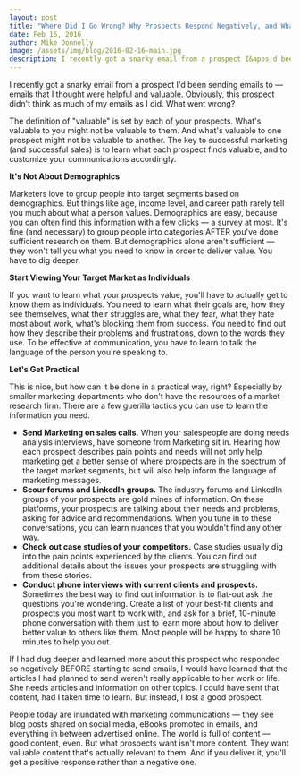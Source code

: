 ```yaml
---
layout: post
title: "Where Did I Go Wrong? Why Prospects Respond Negatively, and What To Do About It."
date: Feb 16, 2016
author: Mike Donnelly
image: /assets/img/blog/2016-02-16-main.jpg
description: I recently got a snarky email from a prospect I&apos;d been sending emails to &mdash; emails that I thought were helpful and valuable. Obviously, this prospect didn&apos;t think as much of my emails as I did. What went wrong?  
---
```


<p>I recently got a snarky email from a prospect I&apos;d been sending emails to — emails that I thought were helpful and valuable. Obviously, this prospect didn&apos;t think as much of my emails as I did. What went wrong? </p>
<p>The definition of &quot;valuable&quot; is set by each of your prospects. What&apos;s valuable to you might not be valuable to them. And what&apos;s valuable to one prospect might not be valuable to another. The key to successful marketing (and successful sales) is to learn what each prospect finds valuable, and to customize your communications accordingly.</p>
<p><strong>It&apos;s Not About Demographics</strong></p>
<p>Marketers love to group people into target segments based on demographics. But things like age, income level, and career path rarely tell you much about what a person values. Demographics are easy, because you can often find this information with a few clicks — a survey at most. It&apos;s fine (and necessary) to group people into categories AFTER you&apos;ve done sufficient research on them. But demographics alone aren&apos;t sufficient — they won&apos;t tell you what you need to know in order to deliver value. You have to dig deeper.</p>
<p><strong>Start Viewing Your Target Market as Individuals</strong></p>
<p>If you want to learn what your prospects value, you&apos;ll have to actually get to know them as individuals. You need to learn what their goals are, how they see themselves, what their struggles are, what they fear, what they hate most about work, what&apos;s blocking them from success. You need to find out how they describe their problems and frustrations, down to the words they use. To be effective at communication, you have to learn to talk the language of the person you&apos;re speaking to.</p>
<p><strong>Let&apos;s Get Practical</strong></p>
<p>This is nice, but how can it be done in a practical way, right? Especially by smaller marketing departments who don&apos;t have the resources of a market research firm. There are a few guerilla tactics you can use to learn the information you need.</p>
<ul>
    <li><strong>Send Marketing on sales calls.</strong> When your salespeople are doing needs analysis interviews, have someone from Marketing sit in. Hearing how each prospect describes pain points and needs will not only help marketing get a better sense of where prospects are in the spectrum of the target market segments, but will also help inform the language of marketing messages.</li>
    <li><strong>Scour forums and LinkedIn groups.</strong> The industry forums and LinkedIn groups of your prospects are gold mines of information. On these platforms, your prospects are talking about their needs and problems, asking for advice and recommendations. When you tune in to these conversations, you can learn nuances that you wouldn&apos;t find any other way.</li>
    <li><strong>Check out case studies of your competitors.</strong> Case studies usually dig into the pain points experienced by the clients. You can find out additional details about the issues your prospects are struggling with from these stories.</li>
    <li><strong>Conduct phone interviews with current clients and prospects.</strong> Sometimes the best way to find out information is to flat-out ask the questions you&apos;re wondering. Create a list of your best-fit clients and prospects you most want to work with, and ask for a brief, 10-minute phone conversation with them just to learn more about how to deliver better value to others like them. Most  people will be happy to share 10 minutes to help you out. </li>
</ul>
<p>
    If I had dug deeper and learned more about this prospect who responded so negatively BEFORE starting to send emails, I would have learned that the articles I had planned to send weren&apos;t really applicable to her work or life. She needs articles and information on other topics. I could have sent that content, had I taken time to learn. But instead, I lost a good prospect.
</p>
<p>
    People today are inundated with marketing communications — they see blog posts shared on social media, eBooks promoted in emails, and everything in between advertised online. The world is full of content — good content, even. But what prospects want isn&apos;t more content. They want valuable content that&apos;s actually relevant to them. And if you deliver it, you&apos;ll get a positive response rather than a negative one.
</p>

